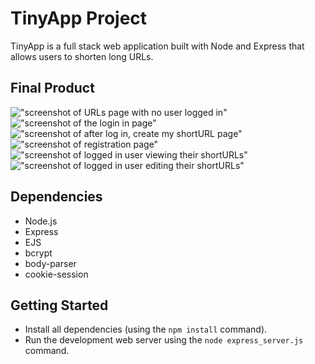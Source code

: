 # TinyApp Project

TinyApp is a full stack web application built with Node and Express that allows users to shorten long URLs.

## Final Product

!["screenshot of URLs page with no user logged in"](https://user-images.githubusercontent.com/72534921/121825042-13bf4f00-cc65-11eb-84c4-3bf5b2bb69f7.png)
!["screenshot of the login in page"](https://user-images.githubusercontent.com/72534921/121825093-7fa1b780-cc65-11eb-8cf6-5717956474a3.png)
!["screenshot of after log in, create my shortURL page"](https://user-images.githubusercontent.com/72534921/121825156-ae1f9280-cc65-11eb-85b9-1dc4fa9d4779.png)
!["screenshot of registration page"](https://user-images.githubusercontent.com/72534921/121825179-c42d5300-cc65-11eb-8173-7fa5ef859a21.png)
!["screenshot of logged in user viewing their shortURLs"](https://user-images.githubusercontent.com/72534921/121825206-eb842000-cc65-11eb-97c6-a64270c05bd4.png)
!["screenshot of logged in user editing their shortURLs"](https://user-images.githubusercontent.com/72534921/121825238-1d958200-cc66-11eb-8990-d03f4c028b15.png)
## Dependencies

- Node.js
- Express
- EJS
- bcrypt
- body-parser
- cookie-session

## Getting Started

- Install all dependencies (using the `npm install` command).
- Run the development web server using the `node express_server.js` command.